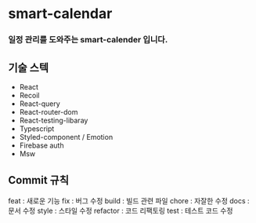 # smart-calendar

### 일정 관리를 도와주는 smart-calender 입니다.

## 기술 스텍
* React
* Recoil
* React-query
* React-router-dom
* React-testing-libaray
* Typescript
* Styled-component / Emotion
* Firebase auth
* Msw


## Commit 규칙
feat : 새로운 기능
fix : 버그 수정
build : 빌드 관련 파일
chore : 자잘한 수정
docs : 문서 수정
style : 스타일 수정
refactor : 코드 리팩토링
test : 테스트 코드 수정



